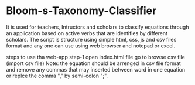 # Bloom-s-Taxonomy-Classifier

It is used for teachers, Intructors and scholars to classify equations through an application based on active verbs that are identifies by different scholars. 
The script is structure using simple html, css, js and csv files format and any one can use using web browser and notepad or excel.

steps to use tha web-app
  step-1
    open index.html file
    go to browse csv file (import csv file)
      Note: the equation should be arrenged in csv file format and remove any commas that may inserted between word in one equation or replce the comma "," by semi-colon ";".
